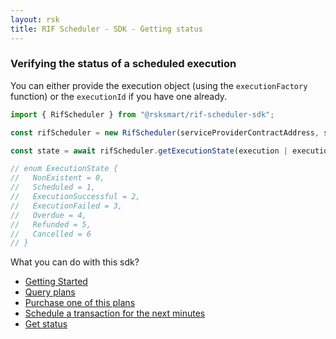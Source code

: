 ```yaml
---
layout: rsk
title: RIF Scheduler - SDK - Getting status
---
```


### Verifying the status of a scheduled execution

You can either provide the execution object (using the `executionFactory` function) or the `executionId` if you have one already.

```javascript
import { RifScheduler } from "@rsksmart/rif-scheduler-sdk";

const rifScheduler = new RifScheduler(serviceProviderContractAddress, signer);

const state = await rifScheduler.getExecutionState(execution | executionId)

// enum ExecutionState {
//   NonExistent = 0,
//   Scheduled = 1,
//   ExecutionSuccessful = 2,
//   ExecutionFailed = 3,
//   Overdue = 4,
//   Refunded = 5,
//   Cancelled = 6
// }
```

What you can do with this sdk?

- [Getting Started](../)
- [Query plans](../query-plans)
- [Purchase one of this plans](../purchasing-plan)
- [Schedule a transaction for the next minutes](../scheduling)
- [Get status](../statuses)
